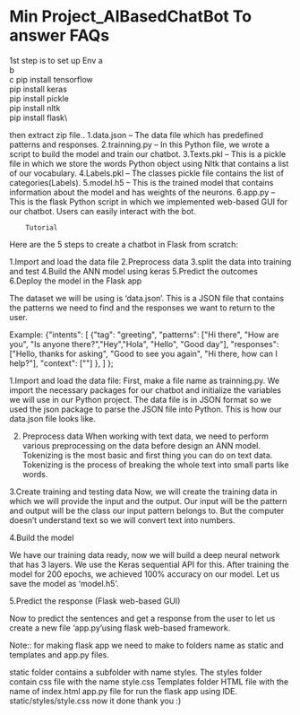 # Min Project_AIBasedChatBot To answer FAQs
1st step is to  set up Env
a\
b\
c
pip install tensorflow \
pip install keras \
pip install pickle\
pip install nltk\
pip install flask\

then extract zip file..
1.data.json – The data file which has predefined patterns and responses.
2.trainning.py – In this Python file, we wrote a script to build the model and train our chatbot.
3.Texts.pkl – This is a pickle file in which we store the words Python object using Nltk that contains a list of our vocabulary.
4.Labels.pkl – The classes pickle file contains the list of categories(Labels).
5.model.h5 – This is the trained model that contains information about the model and has weights of the neurons.
6.app.py – This is the flask Python script in which we implemented web-based GUI for our chatbot. Users can easily interact with the bot.
        
        Tutorial
Here are the 5 steps to create a chatbot in Flask from scratch:

1.Import and load the data file
2.Preprocess data
3.split the data into training and test
4.Build the ANN model using keras
5.Predict the outcomes
6.Deploy the model in the Flask app

The dataset we will be using is ‘data.json’. 
This is a JSON file that contains the patterns we need to find and the responses we want to return to the user.

Example:
{"intents": [
        {"tag": "greeting",
         "patterns": ["Hi there", "How are you", "Is anyone there?","Hey","Hola", "Hello", "Good day"],
         "responses": ["Hello, thanks for asking", "Good to see you again", "Hi there, how can I help?"],
         "context": [""]
        },
      ]
    };
    
    
1.Import and load the data file:
First, make a file name as trainning.py. We import the necessary packages for our chatbot and initialize the variables we will use in our Python project.
The data file is in JSON format so we used the json package to parse the JSON file into Python. This is how our data.json file looks like.

2. Preprocess data
When working with text data, we need to perform various preprocessing on the data before design an ANN model. Tokenizing is the most basic and first thing you can do on text data. Tokenizing is the process of breaking the whole text into small parts like words.

3.Create training and testing data
Now, we will create the training data in which we will provide the input and the output. Our input will be the pattern and output will be the class our input pattern belongs to. But the computer doesn’t understand text so we will convert text into numbers.

4.Build the model

We have our training data ready, now we will build a deep neural network that has 3 layers. We use the Keras sequential API for this. After training the model for 200 epochs, we achieved 100% accuracy on our model. Let us save the model as ‘model.h5’.


5.Predict the response (Flask web-based GUI)

Now to predict the sentences and get a response from the user to let us create a new file ‘app.py’using flask web-based framework.

Note:: for making flask app we need to make to folders name as static and templates and app.py files.

static folder contains a subfolder with name styles. The styles folder contain css file with the name style.css
Templates folder HTML file with the name of index.html
app.py file for run the flask app using IDE.
static/styles/style.css
now it done 
thank you :)




